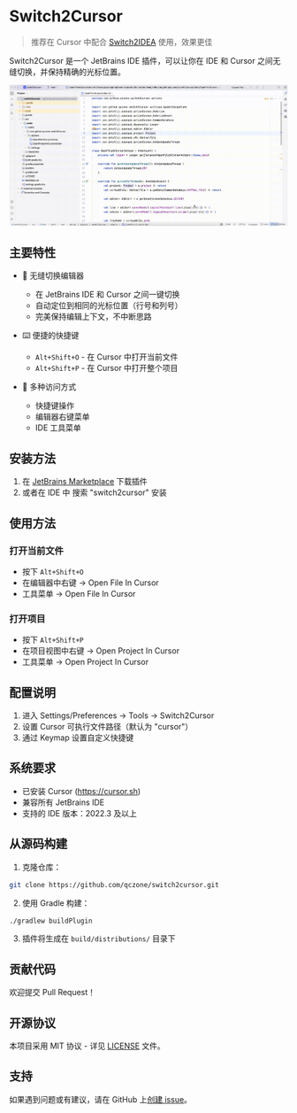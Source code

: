 # Switch2Cursor

> 推荐在 Cursor 中配合 [Switch2IDEA](https://github.com/qczone/switch2idea) 使用，效果更佳

Switch2Cursor 是一个 JetBrains IDE 插件，可以让你在 IDE 和 Cursor 之间无缝切换，并保持精确的光标位置。

![Switch2Cursor演示](images/switch-show.gif)

## 主要特性

- 🚀 无缝切换编辑器
  - 在 JetBrains IDE 和 Cursor 之间一键切换
  - 自动定位到相同的光标位置（行号和列号）
  - 完美保持编辑上下文，不中断思路

- ⌨️ 便捷的快捷键
  - `Alt+Shift+O` - 在 Cursor 中打开当前文件
  - `Alt+Shift+P` - 在 Cursor 中打开整个项目

- 🔧 多种访问方式
  - 快捷键操作
  - 编辑器右键菜单
  - IDE 工具菜单

## 安装方法

1. 在 [JetBrains Marketplace](https://plugins.jetbrains.com/plugin/26309-switch2cursor) 下载插件
2. 或者在 IDE 中 搜索 "switch2cursor" 安装

## 使用方法

### 打开当前文件

- 按下 `Alt+Shift+O`
- 在编辑器中右键 → Open File In Cursor
- 工具菜单 → Open File In Cursor

### 打开项目

- 按下 `Alt+Shift+P`
- 在项目视图中右键 → Open Project In Cursor
- 工具菜单 → Open Project In Cursor

## 配置说明

1. 进入 Settings/Preferences → Tools → Switch2Cursor
2. 设置 Cursor 可执行文件路径（默认为 "cursor"）
3. 通过 Keymap 设置自定义快捷键

## 系统要求

- 已安装 Cursor (https://cursor.sh)
- 兼容所有 JetBrains IDE
- 支持的 IDE 版本：2022.3 及以上

## 从源码构建

1. 克隆仓库：

```bash
git clone https://github.com/qczone/switch2cursor.git
```

2. 使用 Gradle 构建：

```bash
./gradlew buildPlugin
```

3. 插件将生成在 `build/distributions/` 目录下

## 贡献代码

欢迎提交 Pull Request！

## 开源协议

本项目采用 MIT 协议 - 详见 [LICENSE](LICENSE) 文件。

## 支持

如果遇到问题或有建议，请在 GitHub 上[创建 issue](https://github.com/qczone/switch2cursor/issues)。
